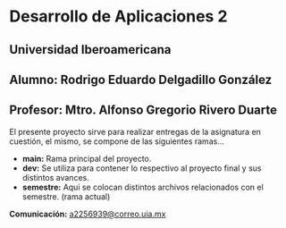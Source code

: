 # Desarrollo de Aplicaciones 2
## Universidad Iberoamericana

## Alumno: Rodrigo Eduardo Delgadillo González
## Profesor: Mtro. Alfonso Gregorio Rivero Duarte

El presente proyecto sirve para realizar entregas de la asignatura en cuestión, el mismo, se compone de las siguientes ramas...

- **main:** Rama principal del proyecto.
- **dev:** Se utiliza para contener lo respectivo al proyecto final y sus distintos avances.
- **semestre:** Aqui se colocan distintos archivos relacionados con el semestre. (rama actual)

**Comunicación:** a2256939@correo.uia.mx

